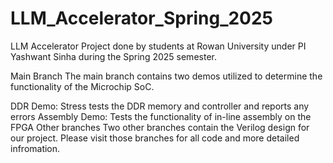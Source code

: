 # LLM_Accelerator_Spring_2025

LLM Accelerator
Project done by students at Rowan University under PI Yashwant Sinha during the Spring 2025 semester.

Main Branch
The main branch contains two demos utilized to determine the functionality of the Microchip SoC.

DDR Demo: Stress tests the DDR memory and controller and reports any errors
Assembly Demo: Tests the functionality of in-line assembly on the FPGA
Other branches
Two other branches contain the Verilog design for our project. Please visit those branches for all code and more detailed infromation.
